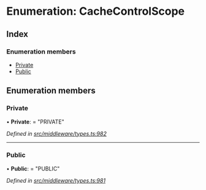 # Enumeration: CacheControlScope

## Index

### Enumeration members

* [Private](middleware.cachecontrolscope.md#private)
* [Public](middleware.cachecontrolscope.md#public)

## Enumeration members

###  Private

• **Private**: = "PRIVATE"

*Defined in [src/middleware/types.ts:982](https://github.com/PolymathNetwork/polymesh-sdk/blob/6d34df1/src/middleware/types.ts#L982)*

___

###  Public

• **Public**: = "PUBLIC"

*Defined in [src/middleware/types.ts:981](https://github.com/PolymathNetwork/polymesh-sdk/blob/6d34df1/src/middleware/types.ts#L981)*
